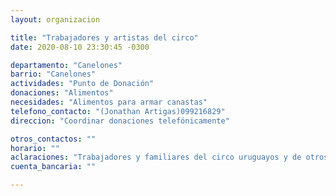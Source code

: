 ```yaml
---
layout: organizacion

title: "Trabajadores y artistas del circo"
date: 2020-08-10 23:30:45 -0300

departamento: "Canelones"
barrio: "Canelones"
actividades: "Punto de Donación"
donaciones: "Alimentos"
necesidades: "Alimentos para armar canastas"
telefono_contacto: "(Jonathan Artigas)099216829"
direccion: "Coordinar donaciones telefónicamente"

otros_contactos: ""
horario: ""
aclaraciones: "Trabajadores y familiares del circo uruguayos y de otros países de latinoamerica se encuentran sin ingresos y sin poder volver a sus países. Se mueven con el circo. Argentina, Ecuador, Montevideo, Canelones."
cuenta_bancaria: ""

---
```

